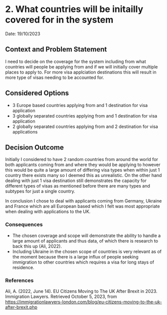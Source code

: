 # 2. What countries will be initailly covered for in the system
Date: 19/10/2023
## Context and Problem Statement

I need to decide on the coverage for the system including from what countries will people be applying from and if we will initially cover multiple places to apply to.
For more visa applciation destinations this will result in more type of visas needing to be accounted for.

## Considered Options

* 3 Europe based countries applying from and 1 destination for visa application
* 3 globally separated countries applying from and 1 destination for visa application
* 2 globally separated countries applying from and 2 destination for visa applications

## Decision Outcome

Initially I considered to have 2 random countries from around the world for both applicants coming from and where they would be applying to however this would be quite a large amount of differing visa types when within just 1 country there exists many so I deemed this as unrealistic.
On the other hand dealing with just 1 visa destination still demonstrates the capacity for different types of visas as mentioned before there are many types and subtypes for just a single country.

In conclusion I chose to deal with applicants coming from Germany, Ukraine and France which are all European based which I felt was most appropriate when dealing with applications to the UK.

### Consequences

* The chosen coverage and scope will demonstrate the ability to handle a large amount of applicants and thus data, of which there is research to back this up (Ali, 2022).
* Including Ukraine in the chosen scope of countries is very relevant as of the moment because there is a large influx of people seeking immigration to other countries which requires a visa for long stays of residence.

### References
Ali, A. (2022, June 14). EU Citizens Moving to The UK After Brexit in 2023. Immigration Lawyers. Retrieved October 5, 2023, from https://immigrationlawyers-london.com/blog/eu-citizens-moving-to-the-uk-after-brexit.php
